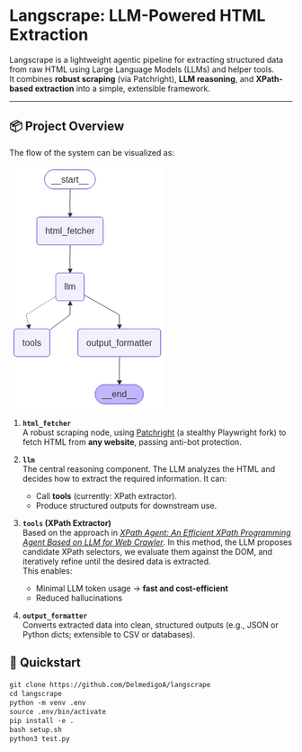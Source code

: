 # Langscrape: LLM-Powered HTML Extraction

Langscrape is a lightweight agentic pipeline for extracting structured data from raw HTML using Large Language Models (LLMs) and helper tools.  
It combines **robust scraping** (via Patchright), **LLM reasoning**, and **XPath-based extraction** into a simple, extensible framework.

---

## 📦 Project Overview

The flow of the system can be visualized as:

![Pipeline Graph](assets/graph.png)

1. **`html_fetcher`**  
   A robust scraping node, using [Patchright](https://github.com/Kaliiiiiiiiii-Vinyzu/patchright-python) (a stealthy Playwright fork) to fetch HTML from **any website**, passing anti-bot protection.

2. **`llm`**  
   The central reasoning component. The LLM analyzes the HTML and decides how to extract the required information. It can:
   - Call **tools** (currently: XPath extractor).
   - Produce structured outputs for downstream use.

3. **`tools` (XPath Extractor)**  
   Based on the approach in [*XPath Agent: An Efficient XPath Programming Agent Based on LLM for Web Crawler*](https://arxiv.org/html/2502.15688v1). In this method, the LLM proposes candidate XPath selectors, we evaluate them against the DOM, and    iteratively refine until the desired data is extracted.  
   This enables:
   - Minimal LLM token usage → **fast and cost-efficient**
   - Reduced hallucinations

4. **`output_formatter`**  
   Converts extracted data into clean, structured outputs (e.g., JSON or Python dicts; extensible to CSV or databases).

## 🚀 Quickstart

```console
git clone https://github.com/DelmedigoA/langscrape
cd langscrape
python -m venv .env
source .env/bin/activate
pip install -e .
bash setup.sh
python3 test.py
```
